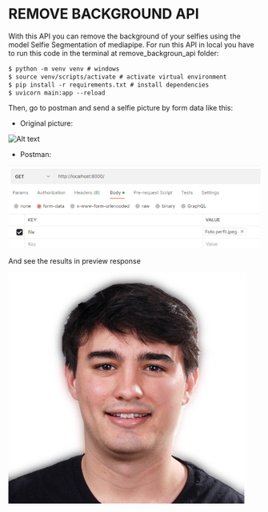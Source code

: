 # REMOVE BACKGROUND API

With this API you can remove the background of your selfies using the model Selfie Segmentation of mediapipe. For run this API in local you have to run this code in the terminal at remove_backgroun_api folder:

```
$ python -m venv venv # windows
$ source venv/scripts/activate # activate virtual environment
$ pip install -r requirements.txt # install dependencies
$ uvicorn main:app --reload
```

Then, go to postman and send a selfie picture by form data like this:

- Original picture:

![Alt text](`/content/Foto%20Perfil.jpeg` "Optional title")

- Postman:

![postman image](/content/postman.png "Postman")

And see the results in preview response

![results image](/content/result.png)
